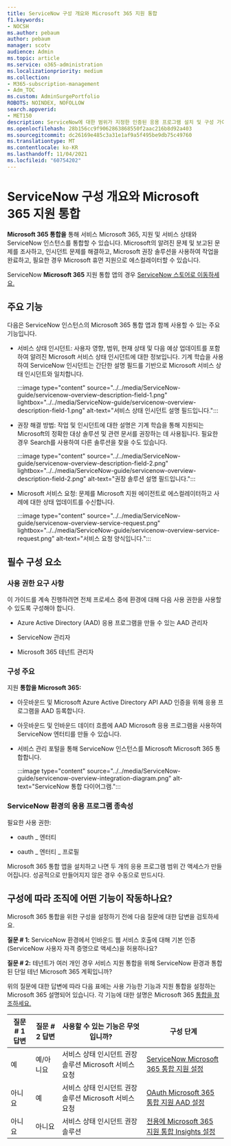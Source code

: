 ```yaml
---
title: ServiceNow 구성 개요와 Microsoft 365 지원 통합
f1.keywords:
- NOCSH
ms.author: pebaum
author: pebaum
manager: scotv
audience: Admin
ms.topic: article
ms.service: o365-administration
ms.localizationpriority: medium
ms.collection:
- M365-subscription-management
- Adm_TOC
ms.custom: AdminSurgePortfolio
ROBOTS: NOINDEX, NOFOLLOW
search.appverid:
- MET150
description: ServiceNow에 대한 범위가 지정한 인증된 응용 프로그램 설치 및 구성 가이드입니다.
ms.openlocfilehash: 28b156cc9f9062863868550f2aac216b8d92a403
ms.sourcegitcommit: dc26169e485c3a31e1af9a5f495be9db75c49760
ms.translationtype: MT
ms.contentlocale: ko-KR
ms.lasthandoff: 11/04/2021
ms.locfileid: "60754202"
---
```

# <a name="microsoft-365-support-integration-with-servicenow-configuration-overview"></a>ServiceNow 구성 개요와 Microsoft 365 지원 통합

**Microsoft 365 통합을** 통해 서비스 Microsoft 365, 지원 및 서비스 상태와 ServiceNow 인스턴스를 통합할 수 있습니다. Microsoft의 알려진 문제 및 보고된 문제를 조사하고, 인시던트 문제를 해결하고, Microsoft 권장 솔루션을 사용하여 작업을 완료하고, 필요한 경우 Microsoft 휴먼 지원으로 에스컬레이터할 수 있습니다.

ServiceNow **Microsoft 365** 지원 통합 앱의 경우 [ServiceNow 스토어로 이동하세요.](https://store.servicenow.com/sn_appstore_store.do#!/store/application/6d05c93f1b7784507ddd4227cc4bcb9f)

## <a name="key-features"></a>주요 기능

다음은 ServiceNow 인스턴스의 Microsoft 365 통합 앱과 함께 사용할 수 있는 주요 기능입니다.

- 서비스 상태 인시던트: 사용자 영향, 범위, 현재 상태 및 다음 예상 업데이트를 포함하여 알려진 Microsoft 서비스 상태 인시던트에 대한 정보입니다. 기계 학습을 사용하여 ServiceNow 인시던트는 간단한 설명 필드를 기반으로 Microsoft 서비스 상태 인시던트와 일치합니다.

    :::image type="content" source="../../media/ServiceNow-guide/servicenow-overview-description-field-1.png" lightbox="../../media/ServiceNow-guide/servicenow-overview-description-field-1.png" alt-text="서비스 상태 인시던트 설명 필드입니다.":::

- 권장 해결 방법: 작업 및 인시던트에 대한 설명은 기계 학습을 통해 지원되는 Microsoft의 정확한 대상 솔루션 및 관련 문서를 권장하는 데 사용됩니다. 필요한 경우 Search를 사용하여 다른 솔루션을 찾을 수도 있습니다.

    :::image type="content" source="../../media/ServiceNow-guide/servicenow-overview-description-field-2.png" lightbox="../../media/ServiceNow-guide/servicenow-overview-description-field-2.png" alt-text="권장 솔루션 설명 필드입니다.":::

- Microsoft 서비스 요청: 문제를 Microsoft 지원 에이전트로 에스컬레이터하고 사례에 대한 상태 업데이트를 수신합니다.

    :::image type="content" source="../../media/ServiceNow-guide/servicenow-overview-service-request.png" lightbox="../../media/ServiceNow-guide/servicenow-overview-service-request.png" alt-text="서비스 요청 양식입니다.":::

## <a name="prerequisites"></a>필수 구성 요소

### <a name="permissions-requirements"></a>사용 권한 요구 사항

이 가이드를 계속 진행하려면 전체 프로세스 중에 환경에 대해 다음 사용 권한을 사용할 수 있도록 구성해야 합니다.

- Azure Active Directory (AAD) 응용 프로그램을 만들 수 있는 AAD 관리자

- ServiceNow 관리자

- Microsoft 365 테넌트 관리자

### <a name="configuration-highlights"></a>구성 주요

지원 **통합을 Microsoft 365:**

- 아웃바운드 및 Microsoft Azure Active Directory API AAD 인증을 위해 응용 프로그램을 AAD 등록합니다.

- 아웃바운드 및 인바운드 데이터 흐름에 AAD Microsoft 응용 프로그램을 사용하여 ServiceNow 엔터티를 만들 수 있습니다.

- 서비스 관리 포털을 통해 ServiceNow 인스턴스를 Microsoft Microsoft 365 통합합니다.

    :::image type="content" source="../../media/ServiceNow-guide/servicenow-overview-integration-diagram.png" alt-text="ServiceNow 통합 다이어그램.":::

### <a name="application-dependencies-in-your-servicenow-environments"></a>ServiceNow 환경의 응용 프로그램 종속성

필요한 사용 권한:

- oauth \_ 엔터티

- oauth \_ 엔터티 \_ 프로필

Microsoft 365 통합 앱을 설치하고 나면 두 개의 응용 프로그램 범위 간 액세스가 만들어집니다. 성공적으로 만들어지지 않은 경우 수동으로 만드시다.

## <a name="what-features-will-work-for-your-organization-based-on-your-configuration"></a>구성에 따라 조직에 어떤 기능이 작동하나요?

Microsoft 365 통합을 위한 구성을 설정하기 전에 다음 질문에 대한 답변을 검토하세요.

**질문 \# 1:** ServiceNow 환경에서 인바운드 웹 서비스 호출에 대해 기본 인증(ServiceNow 사용자 자격 증명으로 액세스)을 허용하나요?

**질문 \# 2:** 테넌트가 여러 개인 경우 서비스 지원 통합을 위해 ServiceNow 환경과 통합된 단일 테넌 Microsoft 365 계획입니까?

위의 질문에 대한 답변에 따라 다음 표에는 사용 가능한 기능과 지원 통합을 설정하는 Microsoft 365 설명되어 있습니다. 각 기능에 대한 설명은 Microsoft 365 [통합을 참조하세요.](https://store.servicenow.com/sn_appstore_store.do#!/store/application/6d05c93f1b7784507ddd4227cc4bcb9f)

| 질문 \# 1 답변 | 질문 \# 2 답변 | 사용할 수 있는 기능은 무엇입니까? | 구성 단계 |
|---------------------|---------------------|-----------|----------------|
| 예                 | 예/아니요              | 서비스 상태 인시던트 권장 솔루션 Microsoft 서비스 요청 | [ServiceNow Microsoft 365 통합 지원 설정](servicenow-basic-authentication.md) |
| 아니요                  | 예                 | 서비스 상태 인시던트 권장 솔루션 Microsoft 서비스 요청 | [OAuth Microsoft 365 통합 지원 AAD 설정](servicenow-aad-oauth-token.md)                 |
| 아니요                  | 아니요                  | 서비스 상태 인시던트 권장 솔루션                           | [전용에 Microsoft 365 지원 통합 Insights 설정](servicenow-service-health-incidents-solutions-only.md)                    |

